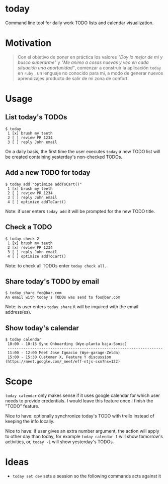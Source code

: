 # today

Command line tool for daily work TODO lists and calendar visualization.

# Motivation

> Con el objetivo de poner en práctica los valores *"Doy lo mejor de mi y busco superarme"* y *"Me animo a cosas nuevas y veo en cada situación una oportunidad"*, comenzar a construir la aplicación `today` en `ruby` , un lenguaje no conocido para mi, a modo de generar nuevos aprendizajes producto de salir de mi zona de confort.

# Usage

## List today's TODOs

```
$ today
 1 [x] brush my teeth
 2 [ ] review PR 1234
 3 [ ] reply John email
```

On a daily basis, the first time the user executes `today` a new TODO list will be created containing yesterday's non-checked TODOs.

## Add a new TODO for today

```
$ today add "optimize addToCart()"
 1 [x] brush my teeth
 2 [ ] review PR 1234
 3 [ ] reply John email
 4 [ ] optimize addToCart()
```

Note: if user enters `today add` it will be prompted for the new TODO title.

## Check a TODO

```
$ today check 2
 1 [x] brush my teeth
 2 [x] review PR 1234
 3 [ ] reply John email
 4 [ ] optimize addToCart()
```

Note: to check all TODOs enter `today check all`.

## Share today's TODO by email

```
$ today share foo@bar.com
An email with today's TODOs was send to foo@bar.com
```

Note: is user enters `today share` it will be inquired with the email address(es).

## Show today's calendar

```
$ today calendar
 10:00 - 10:15 Sync Onboarding (Wye-planta baja-Sonic)
 ---------------------------------------------------------------------
 11:00 - 12:00 Meet Jose Ignacio (Wye-garage-Zelda)
 15:00 - 15:30 Customer X, Feature Y discussion (https://meet.google.com/_meet/eff-ntjs-sxm?hs=122)
```

# Scope

`today calendar` only makes sense if it uses google calendar for which user needs to provide credentials. I would leave this feature once I finish the "TODO" feature.

Nice to have: optionally synchronize today's TODO with trello instead of keeping the info locally.

Nice to have: if user gives an extra number argument, the action will apply to other day than today, for example `today calendar 1` will show tomorrow's activities, or, `today -1` will show yesterday's TODOs.

# Ideas

 * `today set dev`  sets a session so the following commands acts against it